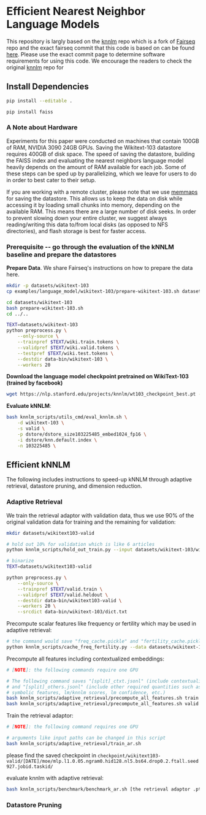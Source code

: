 # Efficient Nearest Neighbor Language Models

This repository is largly based on the [knnlm](https://github.com/urvashik/knnlm) repo which is a fork of [Fairseq](https://github.com/pytorch/fairseq) repo and the exact fairseq commit that this code is based on can be found [here](https://github.com/pytorch/fairseq/tree/6a5181509aa1fa7d260985157e77211753da544b). Please use the exact commit page to determine software requirements for using this code. We encourage the readers to check the original [knnlm](https://github.com/urvashik/knnlm) repo for 


## Install Dependencies
```bash
pip install --editable .

pip install faiss
```

### A Note about Hardware

Experiments for this paper were conducted on machines that contain 100GB of RAM, NVIDIA 3090 24GB GPUs. Saving the Wikitext-103 datastore requires 400GB of disk space. The speed of saving the datastore, building the FAISS index and evaluating the nearest neighbors language model heavily depends on the amount of RAM available for each job. Some of these steps can be sped up by parallelizing, which we leave for users to do in order to best cater to their setup.

If you are working with a remote cluster, please note that we use [memmaps](https://numpy.org/doc/1.18/reference/generated/numpy.memmap.html) for saving the datastore. This allows us to keep the data on disk while accessing it by loading small chunks into memory, depending on the available RAM. This means there are a large number of disk seeks. In order to prevent slowing down your entire cluster, we suggest always reading/writing this data to/from local disks (as opposed to NFS directories), and flash storage is best for faster access.

### Prerequisite -- go through the evaluation of the kNNLM baseline and prepare the datastores

**Prepare Data**.
We share Fairseq's instructions on how to prepare the data here.

```bash
mkdir -p datasets/wikitext-103
cp examples/language_model/wikitext-103/prepare-wikitext-103.sh datasets/wikitext-103

cd datasets/wikitext-103
bash prepare-wikitext-103.sh
cd ../..

TEXT=datasets/wikitext-103
python preprocess.py \
    --only-source \
    --trainpref $TEXT/wiki.train.tokens \
    --validpref $TEXT/wiki.valid.tokens \
    --testpref $TEXT/wiki.test.tokens \
    --destdir data-bin/wikitext-103 \
    --workers 20
```

**Download the language model checkpoint pretrained on WikiText-103 (trained by facebook)**
```bash
wget https://nlp.stanford.edu/projects/knnlm/wt103_checkpoint_best.pt -P knnlm_ckpt
```



**Evaluate kNNLM**:

```bash
bash knnlm_scripts/utils_cmd/eval_knnlm.sh \
    -d wikitext-103 \
    -s valid \
    -p dstore/dstore_size103225485_embed1024_fp16 \
    -i dstore/knn.default.index \
    -n 103225485 \
```



## Efficient kNNLM
The following includes instructions to speed-up kNNLM through adaptive retrieval, datastore pruning, and dimension reduction.

### Adaptive Retrieval

We train the retrieval adaptor with validation data, thus we use 90% of the original validation data for training and the remaining for validation:

```bash
mkdir datasets/wikitext103-valid

# hold out 10% for validation which is like 6 articles
python knnlm_scripts/hold_out_train.py --input datasets/wikitext-103/wiki.valid.tokens --n 6 --output datasets/wikitext103-valid/valid

# binarize
TEXT=datasets/wikitext103-valid

python preprocess.py \
    --only-source \
    --trainpref $TEXT/valid.train \
    --validpref $TEXT/valid.heldout \
    --destdir data-bin/wikitext103-valid \
    --workers 20 \
    --srcdict data-bin/wikitext-103/dict.txt   
```

Precompute scalar features like frequency or fertility which may be used in adaptive retrieval:

```bash
# the command would save "freq_cache.pickle" and "fertility_cache.pickle" into folder [args.cache]
python knnlm_scripts/cache_freq_fertility.py --data datasets/wikitext-103/wiki.train.tokens --cache datasets/wikitext103-valid
```

Precompute all features including contextualized embeddings:

```bash
# [NOTE]: the following commands require one GPU

# The following command saves "[split]_ctxt.jsonl" (include contextualized embeddings) 
# and "[split]_others.jsonl" (include other required quantities such as 
# symbolic features, lm/knnlm scores, lm confidence, etc.)
bash knnlm_scripts/adaptive_retrieval/precompute_all_features.sh train
bash knnlm_scripts/adaptive_retrieval/precompute_all_features.sh valid
```

Train the retrieval adaptor:

```bash
# [NOTE]: the following command requires one GPU

# arguments like input paths can be changed in this script
bash knnlm_scripts/adaptive_retrieval/train_ar.sh
```

please find the saved checkpoint in `checkpoint/wikitext103-valid/[DATE]/moe/mlp.l1.0.05.ngram0.hid128.nl5.bs64.drop0.2.ftall.seed927.jobid.taskid/`

evaluate knnlm with adaptive retrieval:

```bash
bash knnlm_scripts/benchmark/benchmark_ar.sh [the retrieval adaptor .pt file]
```



### Datastore Pruning

```

```

